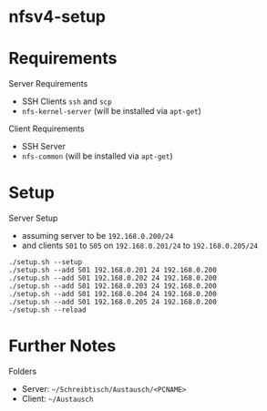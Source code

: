 # nfsv4-setup

# Requirements

Server Requirements
- SSH Clients `ssh` and `scp`
- `nfs-kernel-server` (will be installed via `apt-get`)

Client Requirements
- SSH Server
- `nfs-common` (will be installed via `apt-get`)

# Setup

Server Setup
- assuming server to be `192.168.0.200/24`
- and clients `S01` to `S05` on `192.168.0.201/24` to `192.168.0.205/24`
```
./setup.sh --setup
./setup.sh --add S01 192.168.0.201 24 192.168.0.200
./setup.sh --add S01 192.168.0.202 24 192.168.0.200
./setup.sh --add S01 192.168.0.203 24 192.168.0.200
./setup.sh --add S01 192.168.0.204 24 192.168.0.200
./setup.sh --add S01 192.168.0.205 24 192.168.0.200
-/setup.sh --reload
```

# Further Notes

Folders
- Server: `~/Schreibtisch/Austausch/<PCNAME>`
- Client: `~/Austausch`
